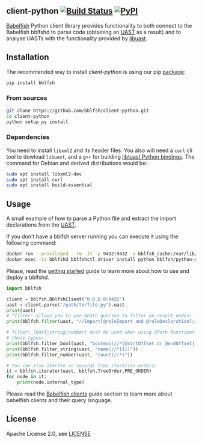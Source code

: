 ## client-python [![Build Status](https://travis-ci.org/bblfsh/client-python.svg?branch=master)](https://travis-ci.org/bblfsh/client-python) [![PyPI](https://img.shields.io/pypi/v/bblfsh.svg)](https://pypi.python.org/pypi/bblfsh)

[Babelfish](https://doc.bblf.sh) Python client library provides functionality to both
connect to the Babelfish bblfshd to parse code
(obtaining an [UAST](https://doc.bblf.sh/uast/specification.html) as a result)
and to analyse UASTs with the functionality provided by [libuast](https://github.com/bblfsh/libuast).

## Installation

The recommended way to install *client-python* is using our pip [package](https://pypi.python.org/pypi/bblfsh):

```sh
pip install bblfsh
```

### From sources

```bash
git clone https://github.com/bblfsh/client-python.git
cd client-python
python setup.py install
```

### Dependencies

You need to install `libxml2` and its header files. You also will need a `curl` cli tool to dowload `libuast`, and a `g++` for building [libtuast Python bindings](https://github.com/bblfsh/client-python/blob/0037d762563ab49b3daac8a7577f7103a5628fc6/setup.py#L17). 
The command for Debian and derived distributions would be:

```bash
sudo apt install libxml2-dev
sudo apt install curl
sudo apt install build-essential
```

## Usage

A small example of how to parse a Python file and extract the import declarations from the [UAST](https://doc.bblf.sh/uast/specification.html).

If you don't have a bblfsh server running you can execute it using the following command:

```sh
docker run --privileged --rm -it -p 9432:9432 -v bblfsh_cache:/var/lib/bblfshd --name bblfshd bblfsh/bblfshd
docker exec -it bblfshd bblfshctl driver install python bblfsh/python-driver:latest
```

Please, read the [getting started](https://doc.bblf.sh/using-babelfish/getting-started.html) guide to learn more about how to use and deploy a bblfshd.

```python
import bblfsh

client = bblfsh.BblfshClient("0.0.0.0:9432")
uast = client.parse("/path/to/file.py").uast
print(uast)
# "filter' allows you to use XPath queries to filter on result nodes:
print(bblfsh.filter(uast, "//Import[@roleImport and @roleDeclaration]//alias"))

# filter\_[bool|string|number] must be used when using XPath functions returning
# these types:
print(bblfsh.filter_bool(uast, "boolean(//*[@strtOffset or @endOffset])"))
print(bblfsh.filter_string(uast, "name(//*[1])"))
print(bblfsh.filter_number(uast, "count(//*)"))

# You can also iterate on several tree iteration orders:
it = bblfsh.iterator(uast, bblfsh.TreeOrder.PRE_ORDER)
for node in it:
    print(node.internal_type)
```

Please read the [Babelfish clients](https://doc.bblf.sh/using-babelfish/language-clients.html)
guide section to learn more about babelfish clients and their query language.

## License

Apache License 2.0, see [LICENSE](LICENSE)
